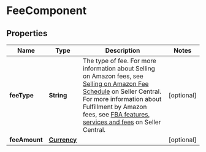 # FeeComponent

## Properties
Name | Type | Description | Notes
------------ | ------------- | ------------- | -------------
**feeType** | **String** | The type of fee. For more information about Selling on Amazon fees, see [Selling on Amazon Fee Schedule](https://sellercentral.amazon.com/gp/help/200336920) on Seller Central. For more information about Fulfillment by Amazon fees, see [FBA features, services and fees](https://sellercentral.amazon.com/gp/help/201074400) on Seller Central. |  [optional]
**feeAmount** | [**Currency**](Currency.md) |  |  [optional]
